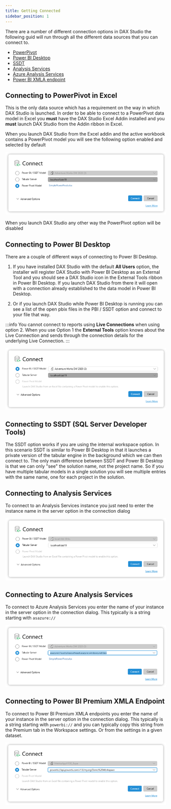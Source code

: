 ```yaml
---
title: Getting Connected
sidebar_position: 1
---
```


There are a number of different connection options in DAX Studio the following guid will run through all the different data sources that you can connect to.

- [PowerPivot](#powerpivot)
- [Power BI Desktop](#pbidesktop) 
- [SSDT](#ssdt)
- [Analysis Services](#ssas)
- [Azure Analysis Services](#azureas)
- [Power BI XMLA endpoint](#pbi-xmla)

## <a name="powerpivot"/>Connecting to PowerPivot in Excel

This is the only data source which has a requirement on the way in which DAX Studio is launched. In order to be able to connect to a PowerPivot data model in Excel you **must** have the DAX Studio Excel Addin installed and you **must** launch DAX Studio from the Addin ribbon in Excel. 

When you launch DAX Studio from the Excel addin and the active workbook contains a PowerPivot model you will see the following option enabled and selected by default

![](connect-powerpivot.png)

When you launch DAX Studio any other way the PowerPivot option will be disabled


## <a name="pbidesktop" />Connecting to Power BI Desktop

There are a couple of different ways of connecting to Power BI Desktop.

1. If you have installed DAX Studio with the default **All Users** option, the installer will register DAX Studio with Power BI Desktop as an External Tool and you should see a DAX Studio icon in the External Tools ribbon in Power BI Desktop. If you launch DAX Studio from there it will open with a connection already established to the data model in Power BI Desktop.

2. Or if you launch DAX Studio while Power BI Desktop is running you can see a list of the open pbix files in the PBI / SSDT option and connect to your file that way.

:::info
You cannot connect to reports using **Live Connections** when using option 2. When you use Option 1 the **External Tools** option knows about the Live Connection and sends through the connection details for the underlying Live Connection.
:::

![](connect-powerbi.png)

## <a name="ssdt" />Connecting to SSDT (SQL Server Developer Tools)

The SSDT option works if you are using the internal workspace option. In this scenario SSDT is similar to Power BI Desktop in that it launches a private version of the tabular engine in the background which we can then connect to. The only main difference between SSDT and Power BI Desktop is that we can only "see" the solution name, not the project name. So if you have multiple tabular models in a single solution you will see multiple entries with the same name, one for each project in the solution. 



## <a name="ssas" />Connecting to Analysis Services

To connect to an Analysis Services instance you just need to enter the instance name in the server option in the connection dialog

![](connect-server.png)

## <a name="azureas" />Connecting to Azure Analysis Services

To connect to Azure Analysis Services you enter the name of your instance in the server option in the connection dialog. This typically is a string starting with `asazure://`

![](connect-azureas.png)

## <a name="pbi-xmla" />Connecting to Power BI Premium XMLA Endpoint

To connect to Power BI Premium XMLA endpoints you enter the name of your instance in the server option in the connection dialog. This typically is a string starting with `powerbi://` and you can typically copy this string from the Premium tab in the Workspace settings. Or from the settings in a given dataset.

![](connect-powerbi-xmla.png)